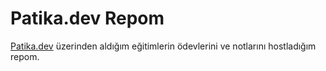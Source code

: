 # Patika.dev Repom                   
[Patika.dev](https://www.patika.dev) üzerinden aldığım eğitimlerin ödevlerini ve notlarını hostladığım repom.
